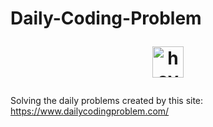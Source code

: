  # Daily-Coding-Problem  <p align="center"><img src="https://pbs.twimg.com/profile_images/980694592151523328/0RI8hKGP.jpg" width="50" title="hover text"></p>

Solving the daily problems created by this site: https://www.dailycodingproblem.com/ 
